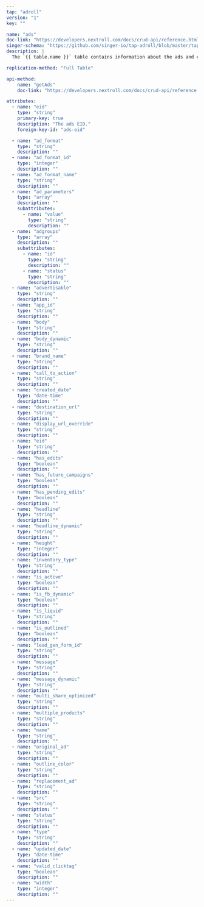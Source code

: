 ```yaml
---
tap: "adroll"
version: "1"
key: ""

name: "ads"
doc-link: "https://developers.nextroll.com/docs/crud-api/reference.html#get--api-v1-ad-get"
singer-schema: "https://github.com/singer-io/tap-adroll/blob/master/tap_adroll/schemas/ads.json"
description: |
  The `{{ table.name }}` table contains information about the ads and creatives associated with the advertisables in your {{ integration.display_name }} account.

replication-method: "Full Table"

api-method:
    name: "getAds"
    doc-link: "https://developers.nextroll.com/docs/crud-api/reference.html#get--api-v1-ad-get"

attributes:
  - name: "eid"
    type: "string"
    primary-key: true
    description: "The ads EID."
    foreign-key-id: "ads-eid"

  - name: "ad_format"
    type: "string"
    description: ""
  - name: "ad_format_id"
    type: "integer"
    description: ""
  - name: "ad_format_name"
    type: "string"
    description: ""
  - name: "ad_parameters"
    type: "array"
    description: ""
    subattributes:
      - name: "value"
        type: "string"
        description: ""
  - name: "adgroups"
    type: "array"
    description: ""
    subattributes:
      - name: "id"
        type: "string"
        description: ""
      - name: "status"
        type: "string"
        description: ""
  - name: "advertisable"
    type: "string"
    description: ""
  - name: "app_id"
    type: "string"
    description: ""
  - name: "body"
    type: "string"
    description: ""
  - name: "body_dynamic"
    type: "string"
    description: ""
  - name: "brand_name"
    type: "string"
    description: ""
  - name: "call_to_action"
    type: "string"
    description: ""
  - name: "created_date"
    type: "date-time"
    description: ""
  - name: "destination_url"
    type: "string"
    description: ""
  - name: "display_url_override"
    type: "string"
    description: ""
  - name: "eid"
    type: "string"
    description: ""
  - name: "has_edits"
    type: "boolean"
    description: ""
  - name: "has_future_campaigns"
    type: "boolean"
    description: ""
  - name: "has_pending_edits"
    type: "boolean"
    description: ""
  - name: "headline"
    type: "string"
    description: ""
  - name: "headline_dynamic"
    type: "string"
    description: ""
  - name: "height"
    type: "integer"
    description: ""
  - name: "inventory_type"
    type: "string"
    description: ""
  - name: "is_active"
    type: "boolean"
    description: ""
  - name: "is_fb_dynamic"
    type: "boolean"
    description: ""
  - name: "is_liquid"
    type: "string"
    description: ""
  - name: "is_outlined"
    type: "boolean"
    description: ""
  - name: "lead_gen_form_id"
    type: "string"
    description: ""
  - name: "message"
    type: "string"
    description: ""
  - name: "message_dynamic"
    type: "string"
    description: ""
  - name: "multi_share_optimized"
    type: "string"
    description: ""
  - name: "multiple_products"
    type: "string"
    description: ""
  - name: "name"
    type: "string"
    description: ""
  - name: "original_ad"
    type: "string"
    description: ""
  - name: "outline_color"
    type: "string"
    description: ""
  - name: "replacement_ad"
    type: "string"
    description: ""
  - name: "src"
    type: "string"
    description: ""
  - name: "status"
    type: "string"
    description: ""
  - name: "type"
    type: "string"
    description: ""
  - name: "updated_date"
    type: "date-time"
    description: ""
  - name: "valid_clicktag"
    type: "boolean"
    description: ""
  - name: "width"
    type: "integer"
    description: ""
---
```

